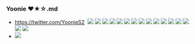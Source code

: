 ### Yoonie ❤★☆.md
- https://twitter.com/YoonieS2
![]()
![](https://pbs.twimg.com/media/EFWh8InW4AAoALM?format=jpg&name=4096x4096)
![](https://pbs.twimg.com/media/EFhAduPU4AAjeSZ?format=jpg&name=4096x4096)
![](https://pbs.twimg.com/media/EFhAeh_U8AA4sU-?format=jpg&name=4096x4096)
![](https://pbs.twimg.com/media/EEZS7wjXkAIDpZZ?format=jpg&name=4096x4096)
![](https://pbs.twimg.com/media/EEZS7w1XoAA-Ja0?format=jpg&name=4096x4096)
![](https://pbs.twimg.com/media/EEZS7wjWkAA39km?format=jpg&name=4096x4096)
![](https://pbs.twimg.com/media/EETuiobUcAAxG6s?format=jpg&name=4096x4096)
![](https://pbs.twimg.com/media/EEjXk4zXoAAZfmS?format=jpg&name=4096x4096)
![](https://pbs.twimg.com/media/EDVQmPcUcAANC8A?format=jpg&name=4096x4096)
![](https://pbs.twimg.com/media/EDQWmj2XUAAXrjp?format=jpg&name=4096x4096)
![](https://pbs.twimg.com/media/EDQWmj1XYAIDKmg?format=jpg&name=4096x4096)
![](https://pbs.twimg.com/media/ECILhm6XUAA-oXq?format=jpg&name=4096x4096)
![](https://pbs.twimg.com/media/EA0Uju8XUAM7iVw?format=jpg&name=4096x4096)
![](https://pbs.twimg.com/media/EA0Uju-WsAYpk7K?format=jpg&name=4096x4096)
![](https://pbs.twimg.com/media/EAwbfzTXYAIv_YM?format=jpg&name=4096x4096)
![](https://pbs.twimg.com/media/EAwbfzZXoAA2xac?format=jpg&name=4096x4096)
- ![](https://pbs.twimg.com/media/EFthYPzU8AAvZvY?format=jpg&name=4096x4096)
